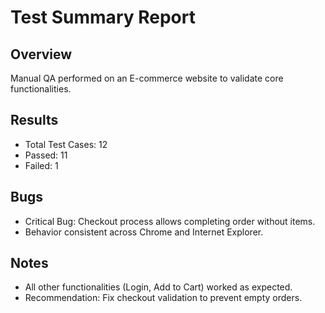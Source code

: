 # Test Summary Report

## Overview
Manual QA performed on an E-commerce website to validate core functionalities.

## Results
- Total Test Cases: 12
- Passed: 11
- Failed: 1

## Bugs
- Critical Bug: Checkout process allows completing order without items.
- Behavior consistent across Chrome and Internet Explorer.

## Notes
- All other functionalities (Login, Add to Cart) worked as expected.
- Recommendation: Fix checkout validation to prevent empty orders.
